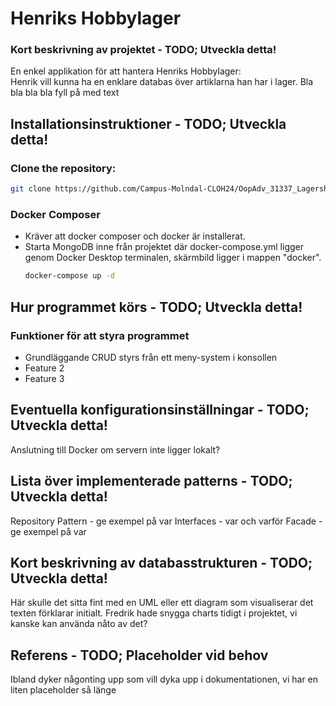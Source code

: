 # Henriks Hobbylager
  
### Kort beskrivning av projektet - TODO; Utveckla detta!
    
En enkel applikation för att hantera Henriks Hobbylager:  
Henrik vill kunna ha en enklare databas över artiklarna han har i lager.  Bla bla bla bla fyll på med text  

  
## Installationsinstruktioner - TODO; Utveckla detta!

### Clone the repository:
```bash
git clone https://github.com/Campus-Molndal-CLOH24/OopAdv_31337_Lagershop.git
```
### Docker Composer
  - Kräver att docker composer och docker är installerat.
  - Starta MongoDB inne från projektet där docker-compose.yml ligger genom Docker Desktop terminalen, skärmbild 
    ligger i mappen "docker".
    ```bash
    docker-compose up -d   
    ```
  
## Hur programmet körs - TODO; Utveckla detta!
  
### Funktioner för att styra programmet
- Grundläggande CRUD styrs från ett meny-system i konsollen
- Feature 2
- Feature 3

## Eventuella konfigurationsinställningar - TODO; Utveckla detta!

Anslutning till Docker om servern inte ligger lokalt?
  
## Lista över implementerade patterns - TODO; Utveckla detta!

Repository Pattern - ge exempel på var
Interfaces - var och varför
Facade - ge exempel på var
  
## Kort beskrivning av databasstrukturen - TODO; Utveckla detta!

Här skulle det sitta fint med en UML eller ett diagram som visualiserar det texten förklarar initialt.
Fredrik hade snygga charts tidigt i projektet, vi kanske kan använda nåto av det?
  
## Referens - TODO; Placeholder vid behov
   
Ibland dyker någonting upp som vill dyka upp i dokumentationen, vi har en liten placeholder så länge
  



